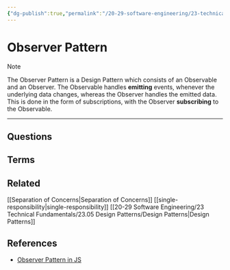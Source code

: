 ```yaml
---
{"dg-publish":true,"permalink":"/20-29-software-engineering/23-technical-fundamentals/23-05-design-patterns/observer-pattern/","created":"2023-07-21T06:28:51.825-05:00","updated":"2023-09-05T14:35:49.208-05:00"}
---
```


# Observer Pattern

> [!NOTE]
> The Observer Pattern is a Design Pattern which consists of an Observable and an Observer. The Observable handles **emitting** events, whenever the underlying data changes, whereas the Observer handles the emitted data. This is done in the form of subscriptions, with the Observer **subscribing** to the Observable.

---
## Questions

## Terms

## Related
[[Separation of Concerns\|Separation of Concerns]]
[[single-responsibility\|single-responsibility]]
[[20-29 Software Engineering/23 Technical Fundamentals/23.05 Design Patterns/Design Patterns\|Design Patterns]]

## References
- [Observer Pattern in JS](https://www.patterns.dev/posts/observer-pattern)